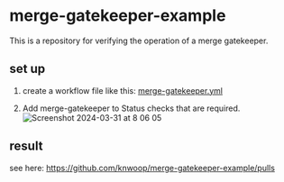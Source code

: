 # merge-gatekeeper-example
This is a repository for verifying the operation of a merge gatekeeper.

## set up
1. create a workflow file like this: [merge-gatekeeper.yml](./.github/workflows/merge-gatekeeper.yml)

2. Add merge-gatekeeper to Status checks that are required.
![Screenshot 2024-03-31 at 8 06 05](https://github.com/knwoop/merge-gatekeeper-example/assets/13586089/492dae67-7da0-4fed-9eb2-b6179c00bdb1)

## result
see here: https://github.com/knwoop/merge-gatekeeper-example/pulls
